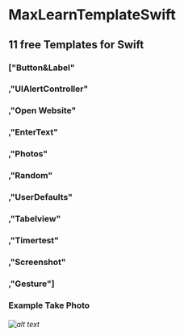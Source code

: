 # MaxLearnTemplateSwift

## 11 free Templates for Swift

###            ["Button&Label"
###            ,"UIAlertController"
###            ,"Open Website"
###            ,"EnterText"
###            ,"Photos"
###            ,"Random"
###            ,"UserDefaults"
###            ,"Tabelview"
###            ,"Timertest"
###            ,"Screenshot"
###            ,"Gesture"]

### Example Take Photo
###### ![alt text](https://github.com/programminggermany/MaxLearnTemplate/blob/master/Bildschirmfoto%202019-02-11%20um%2010.01.02.png)

